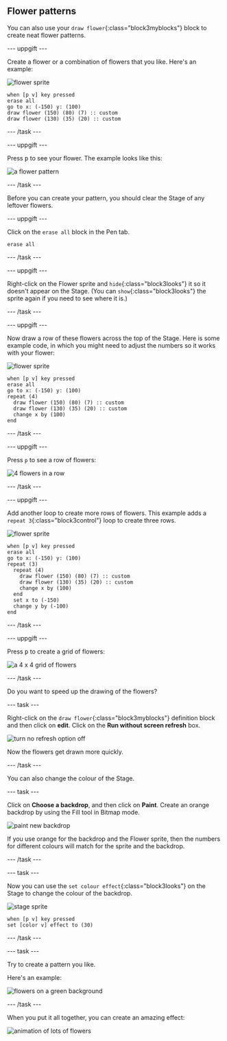 ## Flower patterns

You can also use your `draw flower`{:class="block3myblocks"} block to create neat flower patterns.

\--- uppgift \---

Create a flower or a combination of flowers that you like. Here's an example:

![flower sprite](images/flower-sprite.png)

```blocks3
when [p v] key pressed
erase all
go to x: (-150) y: (100)
draw flower (150) (80) (7) :: custom
draw flower (130) (35) (20) :: custom
```

\--- /task \---

\--- uppgift \---

Press <kbd>p</kbd> to see your flower. The example looks like this:

![a flower pattern](images/flower-for-pattern-example.png)

\--- /task \---

Before you can create your pattern, you should clear the Stage of any leftover flowers.

\--- uppgift \---

Click on the `erase all` block in the Pen tab.

```blocks3
erase all
```

\--- /task \---

\--- uppgift \---

Right-click on the Flower sprite and `hide`{:class="block3looks"} it so it doesn't appear on the Stage. (You can `show`{:class="block3looks"} the sprite again if you need to see where it is.)

\--- /task \---

\--- uppgift \---

Now draw a row of these flowers across the top of the Stage. Here is some example code, in which you might need to adjust the numbers so it works with your flower:

![flower sprite](images/flower-sprite.png)

```blocks3
when [p v] key pressed
erase all
go to x: (-150) y: (100)
repeat (4) 
  draw flower (150) (80) (7) :: custom
  draw flower (130) (35) (20) :: custom
  change x by (100)
end
```

\--- /task \---

\--- uppgift \---

Press `p` to see a row of flowers:

![4 flowers in a row](images/flower-pattern-row-example.png)

\--- /task \---

\--- uppgift \---

Add another loop to create more rows of flowers. This example adds a `repeat 3`{:class="block3control"} loop to create three rows.

![flower sprite](images/flower-sprite.png)

```blocks3
when [p v] key pressed
erase all
go to x: (-150) y: (100)
repeat (3) 
  repeat (4) 
    draw flower (150) (80) (7) :: custom
    draw flower (130) (35) (20) :: custom
    change x by (100)
  end
  set x to (-150)
  change y by (-100)
end
```

\--- /task \---

\--- uppgift \---

Press <kbd>p</kbd> to create a grid of flowers:

![a 4 x 4 grid of flowers](images/flower-pattern-rows-example.png)

\--- /task \---

Do you want to speed up the drawing of the flowers?

\--- task \---

Right-click on the `draw flower`{:class="block3myblocks"} definition block and then click on **edit**. Click on the **Run without screen refresh** box.

![turn no refresh option off](images/flower-no-refresh.png)

Now the flowers get drawn more quickly.

\--- /task \---

You can also change the colour of the Stage.

\--- task \---

Click on **Choose a backdrop**, and then click on **Paint**. Create an orange backdrop by using the Fill tool in Bitmap mode.

![paint new backdrop](images/flower-orange-backdrop.png)

If you use orange for the backdrop and the Flower sprite, then the numbers for different colours will match for the sprite and the backdrop.

\--- /task \---

\--- task \---

Now you can use the `set colour effect`{:class="block3looks"} on the Stage to change the colour of the backdrop.

![stage sprite](images/stage-sprite.png)

```blocks3
when [p v] key pressed
set [color v] effect to (30)
```

\--- /task \---

\--- task \---

Try to create a pattern you like.

Here's an example:

![flowers on a green background](images/flower-pattern-background.png)

\--- /task \---

When you put it all together, you can create an amazing effect:

![animation of lots of flowers](images/flower-gen-example.gif)